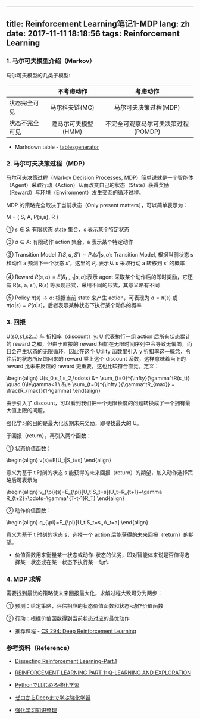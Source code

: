 
---
title: Reinforcement Learning笔记1-MDP
lang: zh
date: 2017-11-11 18:18:56
tags: Reinforcement Learning
---

### 1. 马尔可夫模型介绍（Markov）

马尔可夫模型的几类子模型:

| 　             |      不考虑动作     |               考虑动作              |
|----------------|:-------------------:|:-----------------------------------:|
| 状态完全可见   | 马尔科夫链(MC)      | 马尔可夫决策过程(MDP)               |
| 状态不完全可见 | 隐马尔可夫模型(HMM) | 不完全可观察马尔可夫决策过程(POMDP) |

- Markdown table - [tablesgenerator](http://www.tablesgenerator.com/markdown_tables "Title") 

### 2. 马尔可夫决策过程（MDP）

马尔可夫决策过程（Markov Decision Processes, MDP）简单说就是一个智能体（Agent）采取行动（Action）从而改变自己的状态（State）获得奖励（Reward）与环境（Environment）发生交互的循环过程。

MDP 的策略完全取决于当前状态（Only present matters），可以简单表示为： 
  
M = ( S, A, P{s,a}, R )
 
 ① $s \in S$: 有限状态 state 集合，s 表示某个特定状态
 
 ② $a \in A$: 有限动作 action 集合，a 表示某个特定动作
 
 ③ Transition Model $T(S, a, S') \sim P_r(s'|s, a)$: Transition Model, 根据当前状态 s 和动作 a 预测下一个状态 $s’$，这里的 $P_r$ 表示从 s 采取行动 a 转移到 $s’$ 的概率
 
 ④ Reward $R(s, a) = E[R_{t+1}|s, a]$:表示 agent 采取某个动作后的即时奖励，它还有 R(s, a, s’), R(s) 等表现形式，采用不同的形式，其意义略有不同
 
 ⑤ Policy $\pi(s) \to a$: 根据当前 state 来产生 action，可表现为 $a=\pi(s)$ 或 $\pi(a|s) = P[a|s]$，后者表示某种状态下执行某个动作的概率

### 3. 回报

U(s0,s1,s2…) 与 折扣率（discount）y: U 代表执行一组 action 后所有状态累计的 reward 之和，但由于直接的 reward 相加在无限时间序列中会导致无偏向，而且会产生状态的无限循环。因此在这个 Utility 函数里引入 y 折扣率这一概念，令往后的状态所反馈回来的 reward 乘上这个 discount 系数，这样意味着当下的 reward 比未来反馈的 reward 更重要，这也比较符合直觉。定义：


\begin{align}
U(s_0\,s_1\,s_2\,\cdots) &= \sum_{t=0}^{\infty}{\gamma^tR(s_t)} \quad 0\le\gamma<1 \\
    &\le \sum_{t=0}^{\infty }{\gamma^tR_{max}} = \frac{R_{max}}{1-\gamma}
\end{align}
    
由于引入了 discount，可以看到我们把一个无限长度的问题转换成了一个拥有最大值上限的问题。

强化学习的目的是最大化长期未来奖励，即寻找最大的 U。

于回报（return），再引入两个函数：

 ① 状态价值函数：
 
\begin{align}
 v(s)=E[U_t|S_t=s]
\end{align}
 
 意义为基于 t 时刻的状态 s 能获得的未来回报（return）的期望，加入动作选择策略后可表示为 
 
\begin{align}
 v_{\pi}(s)=E_{\pi}[U_t|S_t=s](U_t=R_{t+1}+\gamma R_{t+2}+\cdots+\gamma^{T-t-1}R_T)
\end{align}

 ② 动作价值函数：
 
\begin{align}
 q_{\pi}=E_{\pi}[U_t|S_t=s,\,A_t=a]
\end{align}
  
意义为基于 t 时刻的状态 s，选择一个 action 后能获得的未来回报（return）的期望。

- 价值函数用来衡量某一状态或动作-状态的优劣，即对智能体来说是否值得选择某一状态或在某一状态下执行某一动作

### 4. MDP 求解

需要找到最优的策略使未来回报最大化，求解过程大致可分为两步：

 ① 预测：给定策略，评估相应的状态价值函数和状态-动作价值函数
 
 ② 行动：根据价值函数得到当前状态对应的最优动作

- 推荐课程 - [CS 294: Deep Reinforcement Learning](http://rll.berkeley.edu/deeprlcourse/ "Title")


### 参考资料（Reference）

- [Dissecting Reinforcement Learning-Part.1](https://mpatacchiola.github.io/blog/2016/12/09/dissecting-reinforcement-learning.html "Title") 

- [REINFORCEMENT LEARNING PART 1: Q-LEARNING AND EXPLORATION](https://studywolf.wordpress.com/2012/11/25/reinforcement-learning-q-learning-and-exploration/ "Title") 

- [Pythonではじめる強化学習](https://qiita.com/Hironsan/items/56f6c0b2f4cfd28dd906 "Title") 

- [ゼロからDeepまで学ぶ強化学習](https://qiita.com/icoxfog417/items/242439ecd1a477ece312 "Title") 

- [强化学习知识整理](https://zhuanlan.zhihu.com/p/25319023?utm_source=tuicool&utm_medium=referral "Title") 
